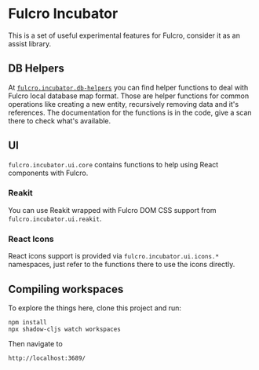 # Fulcro Incubator

This is a set of useful experimental features for Fulcro, consider it as an assist library.

## DB Helpers

At [`fulcro.incubator.db-helpers`](https://github.com/fulcrologic/fulcro-incubator/blob/develop/src/fulcro/incubator/db_helpers.cljc) you can find helper functions to deal with Fulcro local
database map format. Those are helper functions for common operations like creating
a new entity, recursively removing data and it's references. The documentation for the
functions is in the code, give a scan there to check what's available.

## UI

`fulcro.incubator.ui.core` contains functions to help using React components with Fulcro.

### Reakit

You can use Reakit wrapped with Fulcro DOM CSS support from `fulcro.incubator.ui.reakit`.

### React Icons

React icons support is provided via `fulcro.incubator.ui.icons.*` namespaces, just
refer to the functions there to use the icons directly.

## Compiling workspaces

To explore the things here, clone this project and run:

```
npm install
npx shadow-cljs watch workspaces
```

Then navigate to

```
http://localhost:3689/
```
